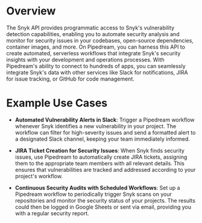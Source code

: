 # Overview

The Snyk API provides programmatic access to Snyk's vulnerability detection capabilities, enabling you to automate security analysis and monitor for security issues in your codebases, open-source dependencies, container images, and more. On Pipedream, you can harness this API to create automated, serverless workflows that integrate Snyk's security insights with your development and operations processes. With Pipedream's ability to connect to hundreds of apps, you can seamlessly integrate Snyk's data with other services like Slack for notifications, JIRA for issue tracking, or GitHub for code management.

# Example Use Cases

- **Automated Vulnerability Alerts in Slack**: Trigger a Pipedream workflow whenever Snyk identifies a new vulnerability in your project. The workflow can filter for high-severity issues and send a formatted alert to a designated Slack channel, keeping your team immediately informed.

- **JIRA Ticket Creation for Security Issues**: When Snyk finds security issues, use Pipedream to automatically create JIRA tickets, assigning them to the appropriate team members with all relevant details. This ensures that vulnerabilities are tracked and addressed according to your project's workflow.

- **Continuous Security Audits with Scheduled Workflows**: Set up a Pipedream workflow to periodically trigger Snyk scans on your repositories and monitor the security status of your projects. The results could then be logged in Google Sheets or sent via email, providing you with a regular security report.
